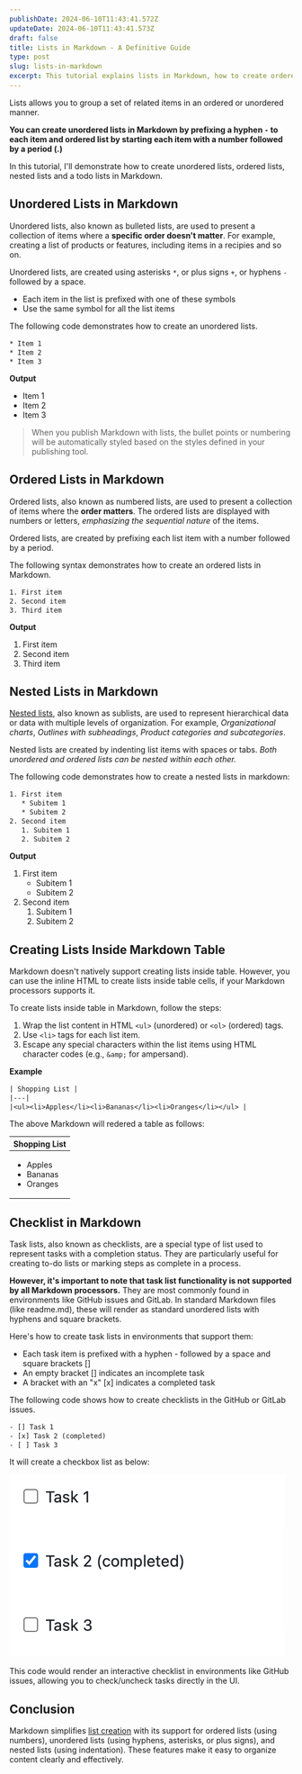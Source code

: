 ```yaml
---
publishDate: 2024-06-10T11:43:41.572Z
updateDate: 2024-06-10T11:43:41.573Z
draft: false
title: Lists in Markdown - A Definitive Guide
type: post
slug: lists-in-markdown
excerpt: This tutorial explains lists in Markdown, how to create ordered lists, unordered lists, nested lists and a Todo list.
---
```


Lists allows you to group a set of related items in an ordered or unordered manner. 

**You can create unordered lists in Markdown by prefixing a hyphen `-` to each item and ordered list by starting each item with a number followed by a period (.)**

In this tutorial, I'll demonstrate how to create unordered lists, ordered lists, nested lists and a todo lists in Markdown. 

## Unordered Lists in Markdown

Unordered lists, also known as bulleted lists, are used to present a collection of items where a **specific order doesn't matter**. For example, creating a list of products or features, including items in a recipies and so on.

Unordered lists,  are created using asterisks `*`, or plus signs `+`, or hyphens `-` followed by a space. 


- Each item in the list is prefixed with one of these symbols
- Use the same symbol for all the list items

The following code demonstrates how to create an unordered lists.

```
* Item 1
* Item 2
* Item 3
```

**Output**

* Item 1
* Item 2
* Item 3

> When you publish Markdown with lists, the bullet points or numbering will be automatically styled based on the styles defined in your publishing tool.

## Ordered Lists in Markdown

Ordered lists, also known as numbered lists, are used to present a collection of items where the **order matters**. The ordered lists are displayed with numbers or letters, *emphasizing the sequential nature* of the items.

Ordered lists, are created by prefixing each list item with a number followed by a period. 

The following syntax demonstrates how to create an ordered lists in Markdown.

```
1. First item
2. Second item
3. Third item
```

**Output**

1. First item
2. Second item
3. Third item

## Nested Lists in Markdown

[Nested lists](https://commonmark.org/help/tutorial/10-nestedLists.html), also known as sublists, are used to represent hierarchical data or data with multiple levels of organization. For example, *Organizational charts*, *Outlines with subheadings*, *Product categories and subcategories*.

Nested lists are created by indenting list items with spaces or tabs. *Both unordered and ordered lists can be nested within each other.*

The following code demonstrates how to create a nested lists in markdown:

```
1. First item
   * Subitem 1
   * Subitem 2
2. Second item
   1. Subitem 1
   2. Subitem 2
```

**Output**

1. First item
   * Subitem 1
   * Subitem 2
2. Second item
   1. Subitem 1
   2. Subitem 2

## Creating Lists Inside Markdown Table

Markdown doesn't natively support creating lists inside table. However, you can use the inline HTML to create lists inside table cells, if your Markdown processors supports it. 

To create lists inside table in Markdown, follow the steps:

1. Wrap the list content in HTML `<ul>` (unordered) or `<ol>` (ordered) tags.
2. Use `<li>` tags for each list item.
3. Escape any special characters within the list items using HTML character codes (e.g., `&amp;` for ampersand).


**Example**

```
| Shopping List |
|---|
|<ul><li>Apples</li><li>Bananas</li><li>Oranges</li></ul> |
```

The above Markdown will redered a table as follows:

| Shopping List |
|---|
|<ul><li>Apples</li><li>Bananas</li><li>Oranges</li></ul> |

## Checklist in Markdown

Task lists, also known as checklists, are a special type of list used to represent tasks with a completion status. They are particularly useful for creating to-do lists or marking steps as complete in a process.

**However, it's important to note that task list functionality is not supported by all Markdown processors.**  They are most commonly found in environments like GitHub issues and GitLab. In standard Markdown files (like readme.md), these will render as standard unordered lists with hyphens and square brackets.

Here's how to create task lists in environments that support them:

- Each task item is prefixed with a hyphen - followed by a space and square brackets []
- An empty bracket [] indicates an incomplete task
- A bracket with an "x" [x] indicates a completed task

The following code shows how to create checklists in the GitHub or GitLab issues.

```
- [] Task 1
- [x] Task 2 (completed)
- [ ] Task 3
```

It will create a checkbox list as below: 

![Checkboxes in GitHub](./images/checkboxes-inside-issues-github.png)

This code would render an interactive checklist in environments like GitHub issues, allowing you to check/uncheck tasks directly in the UI.

## Conclusion

Markdown simplifies [list creation](https://daringfireball.net/projects/markdown/syntax#list) with its support for ordered lists (using numbers), unordered lists (using hyphens, asterisks, or plus signs), and nested lists (using indentation). These features make it easy to organize content clearly and effectively.
